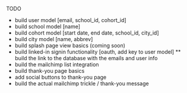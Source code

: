 TODO

* build user model [email, school_id, cohort_id]
* build school model [name]
* build cohort model [start date, end date, school_id, city_id]
* build city model [name, abbrev]
* build splash page view basics (coming soon)
* build linked-in signin functionality [oauth, add key to user model]
** build the link to the database with the emails and user info
* build the mailchimp list integration
* build thank-you page basics
* add social buttons to thank-you page
* build the actual mailchimp trickle / thank-you message
